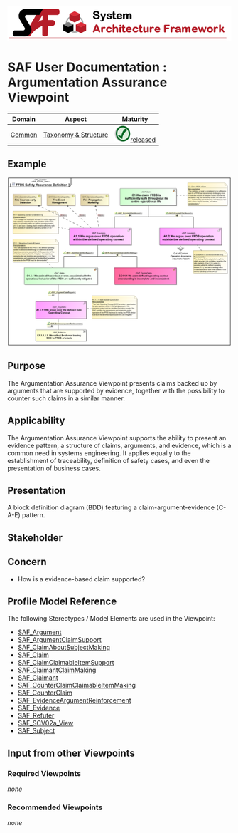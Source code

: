 ![System Architecture Framework](../diagrams/Banner_SAF.png)
# SAF User Documentation : Argumentation Assurance Viewpoint
|**Domain**|**Aspect**|**Maturity**|
| --- | --- | --- |
|[Common](../domains.md#Domain-Common)|[Taxonomy & Structure](../aspects.md#Aspect-Taxonomy-&-Structure)|![Released](../diagrams/Symbol_confirmed.png )[released](../using-saf/maturity.md#released)|
## Example
![Argumentation-Assurance-Viewpoint-primary-example.svg](../vp-examples/Argumentation-Assurance-Viewpoint-primary-example.svg)
## Purpose
The Argumentation Assurance Viewpoint presents claims backed up by arguments that are supported by evidence, together with the possibility to counter such claims in a similar manner.
## Applicability
The Argumentation Assurance Viewpoint supports the ability to present an evidence pattern, a structure of claims, arguments, and evidence, which is a common need in systems engineering. It applies equally to the establishment of traceability, definition of safety cases, and even the presentation of business cases.
## Presentation
A block definition diagram (BDD) featuring a claim-argument-evidence (C-A-E) pattern.

## Stakeholder
## Concern
* How is a evidence-based claim supported?
## Profile Model Reference
The following Stereotypes / Model Elements are used in the Viewpoint:
* [SAF_Argument](../stereotypes.md#SAF_Argument)
* [SAF_ArgumentClaimSupport](../stereotypes.md#SAF_ArgumentClaimSupport)
* [SAF_ClaimAboutSubjectMaking](../stereotypes.md#SAF_ClaimAboutSubjectMaking)
* [SAF_Claim](../stereotypes.md#SAF_Claim)
* [SAF_ClaimClaimableItemSupport](../stereotypes.md#SAF_ClaimClaimableItemSupport)
* [SAF_ClaimantClaimMaking](../stereotypes.md#SAF_ClaimantClaimMaking)
* [SAF_Claimant](../stereotypes.md#SAF_Claimant)
* [SAF_CounterClaimClaimableItemMaking](../stereotypes.md#SAF_CounterClaimClaimableItemMaking)
* [SAF_CounterClaim](../stereotypes.md#SAF_CounterClaim)
* [SAF_EvidenceArgumentReinforcement](../stereotypes.md#SAF_EvidenceArgumentReinforcement)
* [SAF_Evidence](../stereotypes.md#SAF_Evidence)
* [SAF_Refuter](../stereotypes.md#SAF_Refuter)
* [SAF_SCV02a_View](../stereotypes.md#SAF_SCV02a_View)
* [SAF_Subject](../stereotypes.md#SAF_Subject)
## Input from other Viewpoints
### Required Viewpoints
*none*
### Recommended Viewpoints
*none*
